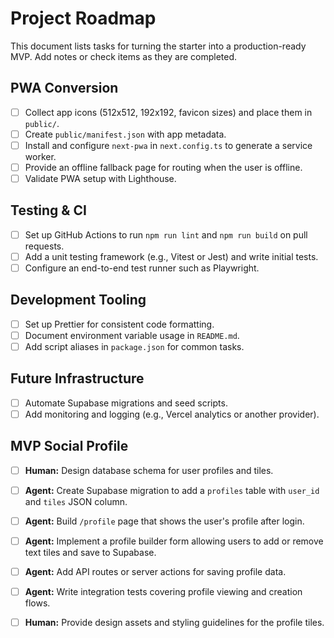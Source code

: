 # Project Roadmap

This document lists tasks for turning the starter into a production-ready MVP. Add notes or check items as they are completed.

## PWA Conversion
- [ ] Collect app icons (512x512, 192x192, favicon sizes) and place them in `public/`.
- [ ] Create `public/manifest.json` with app metadata.
- [ ] Install and configure `next-pwa` in `next.config.ts` to generate a service worker.
- [ ] Provide an offline fallback page for routing when the user is offline.
- [ ] Validate PWA setup with Lighthouse.

## Testing & CI
- [ ] Set up GitHub Actions to run `npm run lint` and `npm run build` on pull requests.
- [ ] Add a unit testing framework (e.g., Vitest or Jest) and write initial tests.
- [ ] Configure an end-to-end test runner such as Playwright.

## Development Tooling
- [ ] Set up Prettier for consistent code formatting.
- [ ] Document environment variable usage in `README.md`.
- [ ] Add script aliases in `package.json` for common tasks.

## Future Infrastructure
- [ ] Automate Supabase migrations and seed scripts.
- [ ] Add monitoring and logging (e.g., Vercel analytics or another provider).

## MVP Social Profile
- [ ] **Human:** Design database schema for user profiles and tiles.
- [ ] **Agent:** Create Supabase migration to add a `profiles` table with `user_id` and `tiles` JSON column.
- [ ] **Agent:** Build `/profile` page that shows the user's profile after login.
- [ ] **Agent:** Implement a profile builder form allowing users to add or remove text tiles and save to Supabase.
- [ ] **Agent:** Add API routes or server actions for saving profile data.
- [ ] **Agent:** Write integration tests covering profile viewing and creation flows.
- [ ] **Human:** Provide design assets and styling guidelines for the profile tiles.

